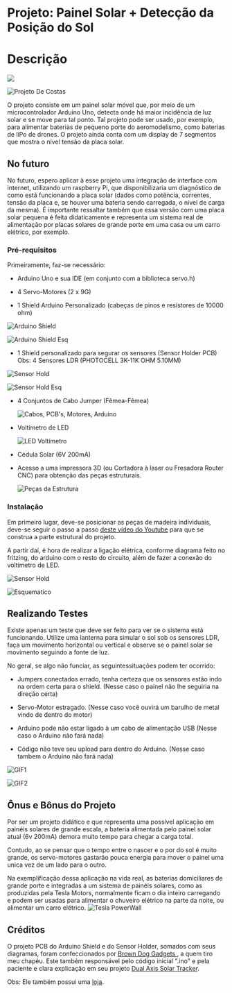 # Projeto: Painel Solar + Detecção da Posição do Sol

# Descrição

  ![](https://github.com/terramotta/Projeto-1/blob/readme-edit/Imagens/Imagens%20Gerais/capa.jpg?raw=true)


  ![Projeto De Costas](https://github.com/terramotta/Projeto-1/blob/readme-edit/Imagens/Imagens%20Gerais/costas.jpg?raw=true)

  O projeto consiste em um painel solar móvel que, por meio de um microcontrolador Arduino Uno, detecta onde há maior incidência de luz solar e se move para tal ponto. Tal projeto pode ser usado, por exemplo, para alimentar baterias de pequeno porte do aeromodelismo, como baterias de liPo de drones. O projeto ainda conta com um display de 7 segmentos que mostra o nível tensão da placa solar.

## No futuro

  No futuro, espero aplicar à esse projeto uma integração de interface com internet, utilizando um raspberry Pi, que disponibilizaria um diagnóstico de como está funcionando a placa solar (dados como potência, correntes, tensão da placa e, se houver uma bateria sendo carregada, o nível de carga da mesma).
  É importante ressaltar também que essa versão com uma placa solar pequena é feita didaticamente e representa um sistema real de alimentação por placas solares de grande porte em uma casa ou um carro elétrico, por exemplo.


### Pré-requisitos

  Primeiramente, faz-se necessário:
  - Arduino Uno e sua IDE (em conjunto com a biblioteca servo.h)
  
  - 4 Servo-Motores (2 x 9G)
  
  - 1 Shield Arduino Personalizado (cabeças de pinos e resistores de 10000 ohm)
  
  ![Arduino Shield](https://github.com/terramotta/Projeto-1/blob/readme-edit/Imagens/Imagens%20Gerais/arduino%20shield%20mundo%20real.png?raw=true)
  
  
  ![Arduino Shield Esq](https://github.com/terramotta/Projeto-1/blob/readme-edit/Imagens/Esquemas/arduino%20shield%20pcb%20esquematico.png)
  
  - 1 Shield personalizado para segurar os sensores (Sensor Holder PCB) Obs: 4 Sensores LDR (PHOTOCELL 3K-11K OHM 5.10MM)
  
  ![Sensor Hold](https://github.com/terramotta/Projeto-1/blob/readme-edit/Imagens/Imagens%20Gerais/pcb%20sensor%20hold%20real.png)
  
  
  ![Sensor Hold Esq](https://github.com/terramotta/Projeto-1/blob/master/Imagens/Esquemas/pcb%20sensor%20hold%20esquematico.png?raw=true)
  
  

  - 4 Conjuntos de Cabo Jumper (Fêmea-Fêmea)
  
    ![Cabos, PCB's, Motores, Arduino](https://github.com/terramotta/Projeto-1/blob/readme-edit/Imagens/Imagens%20Gerais/eletronica.jpg)
    
  
  - Voltímetro de LED
    
    ![LED Voltímetro](https://github.com/terramotta/Projeto-1/blob/readme-edit/Imagens/Imagens%20Gerais/led%20voltimetro.jpg)  
  
  - Cédula Solar (6V 200mA)
  
  - Acesso a uma impressora 3D (ou Cortadora à laser ou Fresadora Router CNC) para obtenção das peças estruturais.
  
    ![Peças da Estrutura](https://github.com/terramotta/Projeto-1/blob/readme-edit/Imagens/Imagens%20Gerais/estruturas.jpg)
  




### Instalação

  Em primeiro lugar, deve-se posicionar as peças de madeira individuais, deve-se seguir o passo a passo [deste vídeo do Youtube](https://www.youtube.com/watch?v=ehgPL8rRmDY) para que se construa a parte estrutural do projeto. 

A partir daí, é hora de realizar a ligação elétrica, conforme diagrama feito no fritzing, do arduino com o resto do circuito, além de fazer a conexão do voltímetro de LED.

![Sensor Hold](https://github.com/terramotta/Projeto-1/blob/readme-edit/Imagens/Esquemas/ldr%20esquematico.png?raw=true)



![Esquematico](https://github.com/terramotta/Projeto-1/blob/readme-edit/Imagens/Esquemas/esquematico.png)


## Realizando Testes

Existe apenas um teste que deve ser feito para ver se o sistema está funcionando.
Utilize uma lanterna para simular o sol sob os sensores LDR, faça um movimento horizontal ou vertical e observe se o painel solar se movimento seguindo a fonte de luz.

No geral, se algo não funciar, as seguintessituações podem ter ocorrido:

- Jumpers conectados errado, tenha certeza que os sensores estão indo na ordem certa para o shield. (Nesse caso o painel não lhe seguiria na direção certa)

- Servo-Motor estragado. (Nesse caso você ouvirá um barulho de metal vindo de dentro do motor)

- Arduino pode não estar ligado à um cabo de alimentação USB (Nesse caso o Arduino não fará nada)

- Código não teve seu upload para dentro do Arduino. (Nesse caso tambem o Arduino não fará nada)

![GIF1](https://github.com/terramotta/Projeto-1/blob/readme-edit/Imagens/GIFs/gif%201.gif)


![GIF2](https://github.com/terramotta/Projeto-1/blob/readme-edit/Imagens/GIFs/gif%202.gif)


## Ônus e Bônus do Projeto

Por ser um projeto didático e que representa uma possível aplicação em painéis solares de grande escala, a bateria alimentada pelo painel solar atual (6v 200mA) demora muito tempo para chegar a carga total.

Contudo, ao se pensar que o tempo entre o nascer e o por do sol é muito grande, os servo-motores gastarão pouca energia para mover o painel uma unica vez de um lado para o outro.

Na exemplificação dessa aplicação na vida real, as baterias domiciliares de grande porte e integradas a um sistema de painéis solares, como as produzidas pela Tesla Motors, normalmente ficam o dia inteiro carregando e podem ser usadas para alimentar o chuveiro elétrico na parte da noite, ou alimentar um carro elétrico.
![Tesla PowerWall](https://github.com/terramotta/Projeto-1/blob/readme-edit/Imagens/Imagens%20Gerais/tesla%20powerwall.webp)


## Créditos

  O projeto PCB do Arduino Shield e do Sensor Holder, somados com seus diagramas, foram confeccionados por [Brown Dog Gadgets
](https://github.com/BrownDogGadgets), a quem tiro meu chapéu. Este também responsável pelo código inicial ".ino" e pela paciente e clara explicação em seu projeto [Dual Axis Solar Tracker](https://github.com/BrownDogGadgets/SolarTracker/tree/master/Dual%20Axis%20Tracker).


Obs: Ele também possui uma [loja](https://www.browndoggadgets.com/collections/new-solar/products/dual-axis-smart-solar-tracker).
